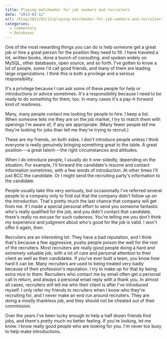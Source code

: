 ```yaml
---
title: Playing matchmaker for job seekers and recruiters
date: "2013-03-12"
url: /blog/2013/03/12/playing-matchmaker-for-job-seekers-and-recruiters/
categories:
  - Commentary
  - Databases
---
```

One of the most rewarding things you can do is help someone get a great job or hire a great person for the position they need to fill. I have traveled a lot, written books, done a bunch of consulting, and spoken widely on MySQL, other databases, open source, and so forth. I've gotten to know a lot of people, some I'd call good friends, and many of them are leading large organizations. I think this is both a privilege and a serious responsibility.

It's a privilege because I can ask some of these people for help or introductions or advice sometimes. It's a responsibility because I need to be ready to do something for them, too. In many cases it's a pay-it-forward kind of readiness.

Many, many people contact me looking for people to hire. I keep a list. When someone tells me they are on the job market, I try to match them with openings I'm aware of, if any are appropriate. (Many fewer people tell me they're looking for jobs than tell me they're trying to recruit.)

These are my friends, on both sides. I don't introduce people unless I think everyone is really genuinely bringing something great to the table. A great position---a great talent---the right circumstances and attitudes.

When I do introduce people, I usually do it one-sidedly, depending on the situation. For example, I'll forward the candidate's resume and contact information sometimes, with a few words of introduction. At other times I'll just BCC the candidate. Or I might send the recruiting party's information to the candidate.

People usually take this very seriously, but occasionally I've referred several people to a company only to find out that the company didn't follow up on the introduction. That's pretty much the last chance that company will get from me. If I made a special personal effort to send you someone fantastic who's really qualified for the job, and you didn't contact that candidate, there's really no excuse for such rudeness. You're telling me you don't think my experience and judgment about who's good for the job is valid. I won't offer it again, then.

Recruiters are an interesting lot. They have a bad reputation, and I think that's because a few aggressive, pushy people poison the well for the rest of the recruiters. Most recruiters are really good people doing a hard and extremely valuable job, with a lot of care and personal attention to their client as well as their candidates. If you've ever built a team, you know how hard it can be. Many recruiters are used to being treated very badly because of their profession's reputation. I try to make up for that by being extra nice to them. Recruiters who contact me by email often get a personal call in return, and always a personal email reply with a thank you. In almost all cases, recruiters will tell me who their client is after I've introduced myself. I only refer my friends to recruiters when I know who they're recruiting for, and I never make an end run around recruiters. They are doing a mostly thankless job, and they should not be cheated out of their commission.

Over the years I've been lucky enough to help a half dozen friends find jobs, and there's pretty much no better feeling. If you're looking, let me know. I know really good people who are looking for you. I'm never too busy to help make introductions.


